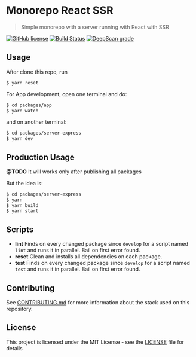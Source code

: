# Monorepo React SSR

> Simple monorepo with a server running with React with SSR

[![GitHub license](https://img.shields.io/github/license/ninetails/monorepo-react-ssr.svg)](https://github.com/ninetails/monorepo-react-ssr/blob/master/LICENSE)
[![Build Status](https://travis-ci.org/ninetails/monorepo-react-ssr.svg?branch=master)](https://travis-ci.org/ninetails/monorepo-react-ssr)
[![DeepScan grade](https://deepscan.io/api/teams/2795/projects/4133/branches/34233/badge/grade.svg)](https://deepscan.io/dashboard#view=project&tid=2795&pid=4133&bid=34233)

## Usage

After clone this repo, run

```sh
$ yarn reset
```

For App development, open one terminal and do:

```sh
$ cd packages/app
$ yarn watch
```

and on another terminal:

```sh
$ cd packages/server-express
$ yarn dev
```

## Production Usage

**@TODO** It will works only after publishing all packages

But the idea is:

```sh
$ cd packages/server-express
$ yarn
$ yarn build
$ yarn start
```

## Scripts

- **lint**
  Finds on every changed package since `develop` for a script named `lint` and runs it in parallel. Bail on first error found.
- **reset**
  Clean and installs all dependencies on each package.
- **test**
  Finds on every changed package since `develop` for a script named `test` and runs it in parallel. Bail on first error found.

## Contributing

See [CONTRIBUTING.md](CONTRIBUTING.md) for more information about the stack used on this repository.

## License

This project is licensed under the MIT License - see the [LICENSE](LICENSE) file for details
